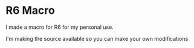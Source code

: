 # R6 Macro


I made a macro for R6 for my personal use.

I'm making the source available so you can make your own modifications